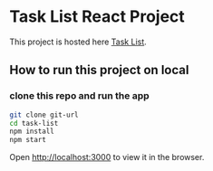 # Task List React Project

This project is hosted here [Task List](https://junaidkhan-task-list.netlify.app/).

## How to run this project on local


### clone this repo and run the app

```sh
git clone git-url
cd task-list
npm install
npm start
```

Open [http://localhost:3000](http://localhost:3000) to view it in the browser.

